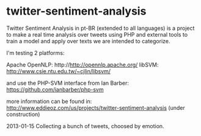 twitter-sentiment-analysis
==========================

Twitter Sentiment Analysis in pt-BR (extended to all languages) is a project to make a real time analysis over tweets 
using PHP and external tools to train a model and apply over texts we are intended to categorize.

I'm testing 2 platforms:

Apache OpenNLP: http://http://opennlp.apache.org/
libSVM: http://www.csie.ntu.edu.tw/~cjlin/libsvm/

and use the PHP-SVM interface from Ian Barber: https://github.com/ianbarber/php-svm

more information can be found in: http://www.eddieoz.com/us/projects/twitter-sentiment-analysis (under construction)

2013-01-15
Collecting a bunch of tweets, choosed by emotion.
